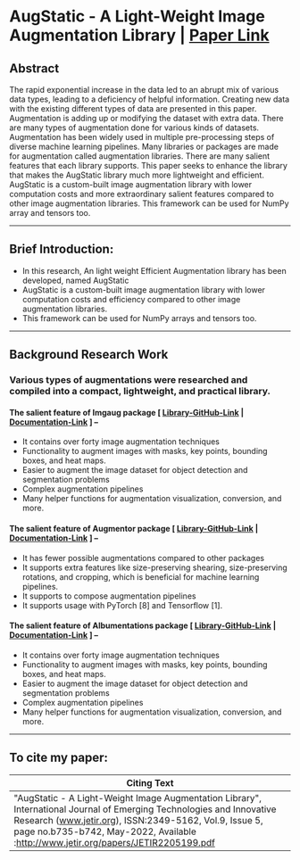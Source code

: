 # AugStatic - A Light-Weight Image Augmentation Library | [Paper Link](https://www.jetir.org/papers/JETIR2205199.pdf)

## Abstract

The rapid exponential increase in the data led to an abrupt mix of various data types, leading to a deficiency of helpful information. Creating new data with the existing different types of data are presented in this paper. Augmentation is adding up or modifying the dataset with extra data. There are many types of augmentation done for various kinds of datasets. Augmentation has been widely used in multiple pre-processing steps of diverse machine learning pipelines. Many libraries or packages are made for augmentation called augmentation libraries. There are many salient features that each library supports. This paper seeks to enhance the library that makes the AugStatic library much more lightweight and efficient. AugStatic is a custom-built image augmentation library with lower computation costs and more extraordinary salient features compared to other image augmentation libraries. This framework can be used for NumPy array and tensors too.


---

## Brief Introduction:

* In this research, An light weight Efficient Augmentation library has been developed, named AugStatic
* AugStatic is a custom-built image augmentation library with lower computation costs and efficiency compared to other image augmentation libraries. 
* This framework can be used for NumPy arrays and tensors too.

---

## Background Research Work

### Various types of augmentations were researched and compiled into a compact, lightweight, and practical library.

#### The salient feature of **Imgaug** package [ [Library-GitHub-Link](https://github.com/aleju/imgaug) | [Documentation-Link](https://imgaug.readthedocs.io/en/latest/) ] –
* It contains over forty image augmentation techniques
* Functionality to augment images with masks, key points, bounding boxes, and heat maps.
* Easier to augment the image dataset for object detection and segmentation problems
* Complex augmentation pipelines
* Many helper functions for augmentation visualization, conversion, and more.

#### The salient feature of **Augmentor** package [ [Library-GitHub-Link](https://github.com/mdbloice/Augmentor) | [Documentation-Link](https://augmentor.readthedocs.io/en/stable/) ] –
* It has fewer possible augmentations compared to other packages
* It supports extra features like size-preserving shearing, size-preserving rotations, and cropping, which is beneficial for
machine learning pipelines.
* It supports to compose augmentation pipelines
* It supports usage with PyTorch [8] and Tensorflow [1].

#### The salient feature of **Albumentations** package [ [Library-GitHub-Link](https://github.com/albumentations-team/albumentations) | [Documentation-Link](https://albumentations.ai/docs/) ] –
* It contains over forty image augmentation techniques
* Functionality to augment images with masks, key points, bounding boxes, and heat maps.
* Easier to augment the image dataset for object detection and segmentation problems
* Complex augmentation pipelines
* Many helper functions for augmentation visualization, conversion, and more.

---

## To cite my paper: 
|Citing Text|
|---|
| "AugStatic - A Light-Weight Image Augmentation Library", International Journal of Emerging Technologies and Innovative Research (www.jetir.org), ISSN:2349-5162, Vol.9, Issue 5, page no.b735-b742, May-2022, Available :http://www.jetir.org/papers/JETIR2205199.pdf |
